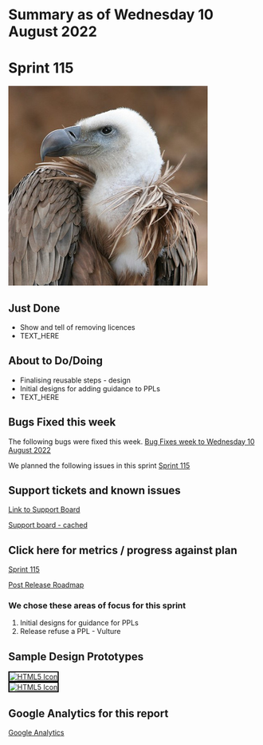 # Summary as of Wednesday 10 August 2022 

# Sprint 115

![Thermos, CC BY-SA 2.5 <https://creativecommons.org/licenses/by-sa/2.5>, via Wikimedia Commons](graphs/vulture2.jpg)

## Just Done
* Show and tell of removing licences
* TEXT_HERE

## About to Do/Doing
* Finalising reusable steps - design
* Initial designs for adding guidance to PPLs
* TEXT_HERE

## Bugs Fixed this week
The following bugs were fixed this week.
[Bug Fixes week to Wednesday 10 August 2022](graphs/bugs10082022.png)

We planned the following issues in this sprint 
[Sprint 115](graphs/sprint10082022.png)

## Support tickets and known issues
[Link to Support Board](https://collaboration.homeoffice.gov.uk/jira/secure/RapidBoard.jspa?rapidView=1717&selectedIssue=ASSB-253)

[Support board - cached](graphs/supportBoard10082022.png)

## Click here for metrics / progress against plan
[Sprint 115](graphs/progress10082022.png)

[Post Release Roadmap](graphs/roadmap10082022.png)

### We chose these areas of focus for this sprint
1. Initial designs for guidance for PPLs 
2. Release refuse a PPL - Vulture


## Sample Design Prototypes
<a href="graphs/proto1_10082022.png"><img src="graphs/proto1_10082022.png" alt="HTML5 Icon" width="200" style="border:2px solid black"></a>
<br>
<a href="graphs/proto2_10082022.png"><img src="graphs/proto2_10082022.png" alt="HTML5 Icon" width="200" style="border:2px solid black"></a>
<br>


## Google Analytics for this report
[Google Analytics](graphs/GA10082022.png)

